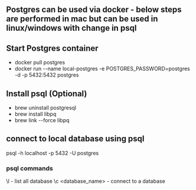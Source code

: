 ## Postgres can be used via docker - below steps are performed in mac but can be used in linux/windows with change in psql 
## Start Postgres container
- docker pull postgres
- docker run --name local-postgres -e POSTGRES_PASSWORD=postgres -d -p 5432:5432 postgres

## Install psql (Optional)
- brew uninstall postgresql
- brew install libpq
- brew link --force libpq

## connect to local database using psql
psql -h localhost -p 5432 -U postgres

### psql commands
\l - list all database
\c <database_name> - connect to a database